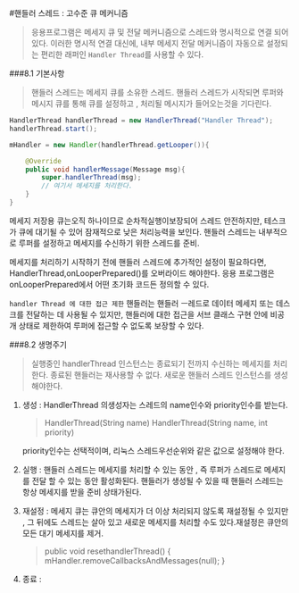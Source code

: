 #핸들러 스레드 : 고수준 큐 메커니즘
> 응용프로그램은 메세지 큐 및 전달 메커니즘으로 스레드와 명시적으로 연결 되어있다.
> 이러한 명시적 연결 대신에, 내부 메세지 전달 메커니즘이 자동으로 설정되는 편리한 래퍼인 `Handler Thread`를 사용할 수 있다.


###8.1 기본사항
>핸들러 스레드는 메세지 큐를 소유한 스레드. 핸들러 스레드가 시작되면 루퍼와 메시지 큐를 통해 큐를 설정하고 , 처리될 메시지가 들어오는것을 기다린다.

```java
HandlerThread handlerThread = new HandlerThread("Handler Thread");
handlerThread.start();

mHandler = new Handler(handlerThread.getLooper()){

	@Override
    public void handlerMessage(Message msg){
    	super.handlerThread(msg);
        // 여기서 메세지를 처리한다.
    }
}
```

메세지 저장용 큐는오직 하나이므로 순차적실행이보장되어 스레드 안전하지만, 테스크가 큐에 대기될 수 있어 잠재적으로 낮은 처리능력을 보인다.
핸들러 스레드는 내부적으로 루퍼를 설정하고 메세지를 수신하기 위한 스레드를 준비.

메세지를 처리하기 시작하기 전에 핸들러 스레드에 추가적인 설정이 필요하다면, HandlerThread,onLooperPrepared()를 오버라이드 해야한다. 응용 프로그램은 onLooperPrepared에서 어떤 초기화 코드든 정의할 수 있다.

`handler Thread 에 대한 접근 제한`
핸들러는 핸들러 ㅡ레드로 데이터 메세지 또는 데스크를 전달하는 데 사용될 수 있지만, 핸들러에 대한 접근을 서브 클래스 구현 안에 비공개 상태로 제한하여 루퍼에 접근할 수 없도록 보장할 수 있다.

###8.2 생명주기 
>실행중인 handlerThread 인스턴스는 종료되기 전까지 수신하는 메세지를 처리한다.
>종료된 핸들러는 재사용할 수 없다. 새로운 핸들러 스레드 인스턴스를 생성해야한다.


1. 생성 : HandlerThread 의생성자는  스레드의 name인수와 priority인수를 받는다.
	>HandlerThread(String name)
	>HandlerThread(String name, int priority)

	priority인수는 선택적이며, 리눅스 스레드우선순위와 같은 값으로 설정해야 한다.

2. 실행 : 핸들러 스레드는 메세지를 처리할 수 있는 동안 , 즉 루퍼가 스레드로 메세지를 전달 할 수 있는 동안 활성화된다. 핸들러가 생성될 수 있을 때 핸들러 스레드는 항상 메세지를 받을 준비 상태가된다.
3. 재설정 : 메세지 큐는 큐안의 메세지가 더 이상 처리되지 않도록 재설정될 수 있지만 , 그 뒤에도 스레드는 살아 있고 새로운 메세지를 처리할 수도 있다.재설정은 큐안의 모든 대기 메세지를 제거.
	> public void resethandlerThread() {
    	mHandler.removeCallbacksAndMessages(null);
    }

4. 종료 : 